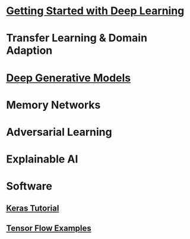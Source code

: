 # [Getting Started with Deep Learning](Getting_Started_with_DL.md)
# Transfer Learning & Domain Adaption
# [Deep Generative Models](DGM.md)
# Memory Networks
# Adversarial Learning
# Explainable AI
# Software
## [Keras Tutorial]((https://github.com/dgarg-iitgn/keras_tutorial/blob/master/README.md))
## [Tensor Flow Examples](https://github.com/dgarg-iitgn/TensorFlow-Examples/blob/master/README.md)
